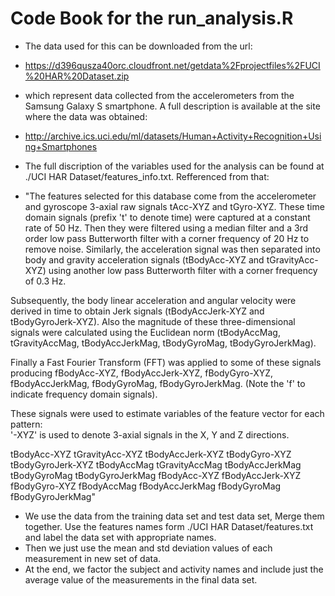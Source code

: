 # Code Book for the run_analysis.R

* The data used for this can be downloaded from the url:
* https://d396qusza40orc.cloudfront.net/getdata%2Fprojectfiles%2FUCI%20HAR%20Dataset.zip 
* which represent data collected from the accelerometers from the Samsung Galaxy S smartphone. A full description is available at the site where the data was obtained: 
* http://archive.ics.uci.edu/ml/datasets/Human+Activity+Recognition+Using+Smartphones 

* The full discription of the variables used for the analysis can be found at ./UCI HAR Dataset/features_info.txt. Refferenced from that:
* "The features selected for this database come from the accelerometer and gyroscope 3-axial raw signals tAcc-XYZ and tGyro-XYZ. These time domain signals (prefix 't' to denote time) were captured at a constant rate of 50 Hz. Then they were filtered using a median filter and a 3rd order low pass Butterworth filter with a corner frequency of 20 Hz to remove noise. Similarly, the acceleration signal was then separated into body and gravity acceleration signals (tBodyAcc-XYZ and tGravityAcc-XYZ) using another low pass Butterworth filter with a corner frequency of 0.3 Hz. 

Subsequently, the body linear acceleration and angular velocity were derived in time to obtain Jerk signals (tBodyAccJerk-XYZ and tBodyGyroJerk-XYZ). Also the magnitude of these three-dimensional signals were calculated using the Euclidean norm (tBodyAccMag, tGravityAccMag, tBodyAccJerkMag, tBodyGyroMag, tBodyGyroJerkMag). 

Finally a Fast Fourier Transform (FFT) was applied to some of these signals producing fBodyAcc-XYZ, fBodyAccJerk-XYZ, fBodyGyro-XYZ, fBodyAccJerkMag, fBodyGyroMag, fBodyGyroJerkMag. (Note the 'f' to indicate frequency domain signals). 

These signals were used to estimate variables of the feature vector for each pattern:  
'-XYZ' is used to denote 3-axial signals in the X, Y and Z directions.

tBodyAcc-XYZ
tGravityAcc-XYZ
tBodyAccJerk-XYZ
tBodyGyro-XYZ
tBodyGyroJerk-XYZ
tBodyAccMag
tGravityAccMag
tBodyAccJerkMag
tBodyGyroMag
tBodyGyroJerkMag
fBodyAcc-XYZ
fBodyAccJerk-XYZ
fBodyGyro-XYZ
fBodyAccMag
fBodyAccJerkMag
fBodyGyroMag
fBodyGyroJerkMag"

* We use the data from the training data set and test data set, Merge them together. Use the features names form ./UCI HAR Dataset/features.txt and label the data set with appropriate names. 
* Then we just use the mean and std deviation values of each measurement in new set of data.
* At the end, we factor the subject and activity names and include just the average value of the measurements in the final data set.


